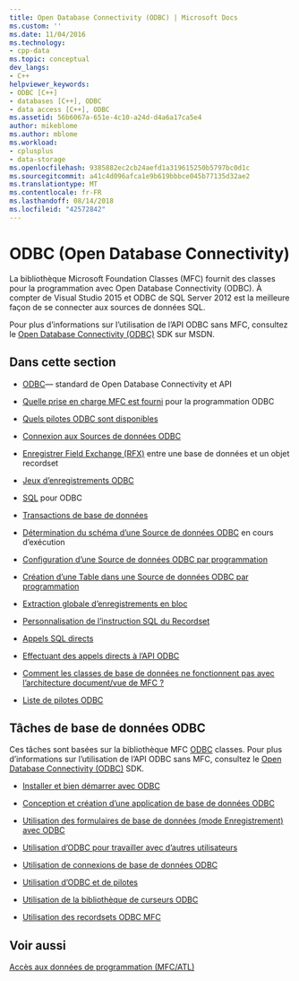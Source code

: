 ```yaml
---
title: Open Database Connectivity (ODBC) | Microsoft Docs
ms.custom: ''
ms.date: 11/04/2016
ms.technology:
- cpp-data
ms.topic: conceptual
dev_langs:
- C++
helpviewer_keywords:
- ODBC [C++]
- databases [C++], ODBC
- data access [C++], ODBC
ms.assetid: 56b6067a-651e-4c10-a24d-d4a6a17ca5e4
author: mikeblome
ms.author: mblome
ms.workload:
- cplusplus
- data-storage
ms.openlocfilehash: 9385882ec2cb24aefd1a319615250b5797bc0d1c
ms.sourcegitcommit: a41c4d096afca1e9b619bbbce045b77135d32ae2
ms.translationtype: MT
ms.contentlocale: fr-FR
ms.lasthandoff: 08/14/2018
ms.locfileid: "42572842"
---
```

# <a name="open-database-connectivity-odbc"></a>ODBC (Open Database Connectivity)
La bibliothèque Microsoft Foundation Classes (MFC) fournit des classes pour la programmation avec Open Database Connectivity (ODBC). À compter de Visual Studio 2015 et ODBC de SQL Server 2012 est la meilleure façon de se connecter aux sources de données SQL.
  
 Pour plus d’informations sur l’utilisation de l’API ODBC sans MFC, consultez le [Open Database Connectivity (ODBC)](/previous-versions/windows/desktop/ms710252\(v=vs.85\)) SDK sur MSDN.  
  
  
## <a name="in-this-section"></a>Dans cette section  
  
-   [ODBC](odbc-basics.md)— standard de Open Database Connectivity et API  
  
-   [Quelle prise en charge MFC est fourni](odbc-and-mfc.md) pour la programmation ODBC  
  
-   [Quels pilotes ODBC sont disponibles](odbc-driver-list.md)  
  
-   [Connexion aux Sources de données ODBC](data-source-managing-connections-odbc.md)  
  
-   [Enregistrer Field Exchange (RFX)](record-field-exchange-rfx.md) entre une base de données et un objet recordset  
  
-   [Jeux d’enregistrements ODBC](recordset-odbc.md)  
  
-   [SQL](sql.md) pour ODBC  
  
-   [Transactions de base de données](transaction-odbc.md)  
  
-   [Détermination du schéma d’une Source de données ODBC](data-source-determining-the-schema-of-the-data-source-odbc.md) en cours d’exécution  
  
-   [Configuration d’une Source de données ODBC par programmation](data-source-programmatically-configuring-an-odbc-data-source.md)  
  
-   [Création d’une Table dans une Source de données ODBC par programmation](data-source-programmatically-creating-a-table-in-an-odbc-data-source.md)  
  
-   [Extraction globale d’enregistrements en bloc](recordset-fetching-records-in-bulk-odbc.md)  
  
-   [Personnalisation de l’instruction SQL du Recordset](sql-customizing-your-recordsets-sql-statement-odbc.md)  
  
-   [Appels SQL directs](sql-making-direct-sql-calls-odbc.md)  
  
-   [Effectuant des appels directs à l’API ODBC](odbc-calling-odbc-api-functions-directly.md)  
  
-   [Comment les classes de base de données ne fonctionnent pas avec l’architecture document/vue de MFC ?](working-with-documents-and-views.md)  
  
-   [Liste de pilotes ODBC](odbc-driver-list.md)  
  
## <a name="odbc-database-tasks"></a>Tâches de base de données ODBC  
 Ces tâches sont basées sur la bibliothèque MFC [ODBC](odbc-basics.md) classes. Pour plus d’informations sur l’utilisation de l’API ODBC sans MFC, consultez le [Open Database Connectivity (ODBC)](/previous-versions/windows/desktop/ms710252\(v=vs.85\)) SDK.  
  
-   [Installer et bien démarrer avec ODBC](installing-and-getting-started-with-odbc.md)  
  
-   [Conception et création d’une application de base de données ODBC](design-and-create-an-odbc-database-application.md)  
  
-   [Utilisation des formulaires de base de données (mode Enregistrement) avec ODBC](use-database-forms-record-views-with-odbc.md)  
  
-   [Utilisation d’ODBC pour travailler avec d’autres utilisateurs](use-odbc-to-work-with-other-users.md)  
  
-   [Utilisation de connexions de base de données ODBC](work-with-odbc-database-connections.md)  
  
-   [Utilisation d’ODBC et de pilotes](work-with-odbc-and-drivers.md)  
  
-   [Utilisation de la bibliothèque de curseurs ODBC](use-the-odbc-cursor-library.md)  
  
-   [Utilisation des recordsets ODBC MFC](use-mfc-odbc-recordsets.md)  
  
## <a name="see-also"></a>Voir aussi  
 [Accès aux données de programmation (MFC/ATL)](../../data/data-access-programming-mfc-atl.md)